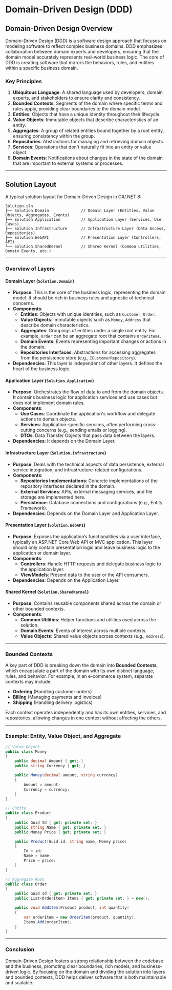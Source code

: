 # Domain-Driven Design (DDD)

## Domain-Driven Design Overview

Domain-Driven Design (DDD) is a software design approach that focuses on modeling software to reflect complex business domains. DDD emphasizes collaboration between domain experts and developers, ensuring that the domain model accurately represents real-world business logic. The core of DDD is creating software that mirrors the behaviors, rules, and entities within a specific business domain.

### Key Principles

1. **Ubiquitous Language**: A shared language used by developers, domain experts, and stakeholders to ensure clarity and consistency.
2. **Bounded Contexts**: Segments of the domain where specific terms and rules apply, providing clear boundaries to the domain model.
3. **Entities**: Objects that have a unique identity throughout their lifecycle.
4. **Value Objects**: Immutable objects that describe characteristics of an entity.
5. **Aggregates**: A group of related entities bound together by a root entity, ensuring consistency within the group.
6. **Repositories**: Abstractions for managing and retrieving domain objects.
7. **Services**: Operations that don't naturally fit into an entity or value object.
8. **Domain Events**: Notifications about changes in the state of the domain that are important to external systems or processes.

---

## Solution Layout

A typical solution layout for Domain-Driven Design in C#/.NET 8:

```text
Solution.sln
├── Solution.Domain              // Domain Layer (Entities, Value Objects, Aggregates, Events)
├── Solution.Application         // Application Layer (Services, Use Cases)
├── Solution.Infrastructure      // Infrastructure Layer (Data Access, Repositories)
├── Solution.WebAPI              // Presentation Layer (Controllers, API)
└── Solution.SharedKernel        // Shared Kernel (Common utilities, Domain Events, etc.)
```

---

### Overview of Layers

#### **Domain Layer** (`Solution.Domain`)

- **Purpose**: This is the core of the business logic, representing the domain model. It should be rich in business rules and agnostic of technical concerns.
- **Components**:
  - **Entities**: Objects with unique identities, such as `Customer`, `Order`.
  - **Value Objects**: Immutable objects such as `Money`, `Address` that describe domain characteristics.
  - **Aggregates**: Groupings of entities under a single root entity. For example, `Order` can be an aggregate root that contains `OrderItems`.
  - **Domain Events**: Events representing important changes or actions in the domain.
  - **Repositories Interfaces**: Abstractions for accessing aggregates from the persistence store (e.g., `ICustomerRepository`).
- **Dependencies**: This layer is independent of other layers. It defines the heart of the business logic.

#### **Application Layer** (`Solution.Application`)

- **Purpose**: Orchestrates the flow of data to and from the domain objects. It contains business logic for application services and use cases but does not implement domain rules.
- **Components**:
  - **Use Cases**: Coordinate the application's workflow and delegate actions to domain objects.
  - **Services**: Application-specific services, often performing cross-cutting concerns (e.g., sending emails or logging).
  - **DTOs**: Data Transfer Objects that pass data between the layers.
- **Dependencies**: It depends on the Domain Layer.

#### **Infrastructure Layer** (`Solution.Infrastructure`)

- **Purpose**: Deals with the technical aspects of data persistence, external service integration, and infrastructure-related configurations.
- **Components**:
  - **Repositories Implementations**: Concrete implementations of the repository interfaces declared in the domain.
  - **External Services**: APIs, external messaging services, and file storage are implemented here.
  - **Persistence**: Database connections and configurations (e.g., Entity Framework).
- **Dependencies**: Depends on the Domain Layer and Application Layer.

#### **Presentation Layer** (`Solution.WebAPI`)

- **Purpose**: Exposes the application’s functionalities via a user interface, typically an ASP.NET Core Web API or MVC application. This layer should only contain presentation logic and leave business logic to the application or domain layer.
- **Components**:
  - **Controllers**: Handle HTTP requests and delegate business logic to the application layer.
  - **ViewModels**: Present data to the user or the API consumers.
- **Dependencies**: Depends on the Application Layer.

#### **Shared Kernel** (`Solution.SharedKernel`)

- **Purpose**: Contains reusable components shared across the domain or other bounded contexts.
- **Components**:
  - **Common Utilities**: Helper functions and utilities used across the solution.
  - **Domain Events**: Events of interest across multiple contexts.
  - **Value Objects**: Shared value objects across contexts (e.g., `Address`).

---

### Bounded Contexts

A key part of DDD is breaking down the domain into **Bounded Contexts**, which encapsulate a part of the domain with its own distinct language, rules, and behavior. For example, in an e-commerce system, separate contexts may include:

- **Ordering** (Handling customer orders)
- **Billing** (Managing payments and invoices)
- **Shipping** (Handling delivery logistics)

Each context operates independently and has its own entities, services, and repositories, allowing changes in one context without affecting the others.

---

### Example: Entity, Value Object, and Aggregate

```csharp
// Value Object
public class Money
{
    public decimal Amount { get; }
    public string Currency { get; }

    public Money(decimal amount, string currency)
    {
        Amount = amount;
        Currency = currency;
    }
}

// Entity
public class Product
{
    public Guid Id { get; private set; }
    public string Name { get; private set; }
    public Money Price { get; private set; }

    public Product(Guid id, string name, Money price)
    {
        Id = id;
        Name = name;
        Price = price;
    }
}

// Aggregate Root
public class Order
{
    public Guid Id { get; private set; }
    public List<OrderItem> Items { get; private set; } = new();

    public void AddItem(Product product, int quantity)
    {
        var orderItem = new OrderItem(product, quantity);
        Items.Add(orderItem);
    }
}
```

---

### Conclusion

Domain-Driven Design fosters a strong relationship between the codebase and the business, promoting clear boundaries, rich models, and business-driven logic. By focusing on the domain and dividing the solution into layers and bounded contexts, DDD helps deliver software that is both maintainable and scalable.
